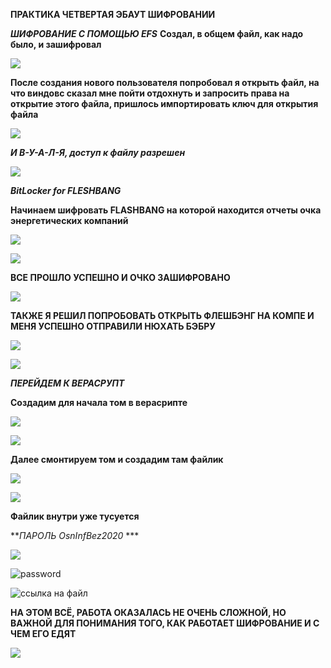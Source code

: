 **ПРАКТИКА ЧЕТВЕРТАЯ ЭБАУТ ШИФРОВАНИИ**

***ШИФРОВАНИЕ С ПОМОЩЬЮ EFS***
**Создал, в общем файл, как надо было, и зашифровал**

![](https://raw.githubusercontent.com/kop4anskiy/prac4/main/Screenshot_4.png)

**После создания нового пользователя попробовал я открыть файл, на что виндовс сказал мне пойти отдохнуть и запросить права на открытие этого файла, пришлось импортировать ключ для открытия файла**

![](https://raw.githubusercontent.com/kop4anskiy/prac4/main/Screenshot_7.png)

***И В-У-А-Л-Я, доступ к файлу разрешен***

![](https://raw.githubusercontent.com/kop4anskiy/prac4/main/Screenshot_8.png)

***BitLocker for FLESHBANG***

**Начинаем шифровать FLASHBANG на которой находится отчеты очка энергетических компаний**

![](https://raw.githubusercontent.com/kop4anskiy/prac4/main/Screenshot_5.png)

![](https://raw.githubusercontent.com/kop4anskiy/prac4/main/Screenshot_6.png)

**ВСЕ ПРОШЛО УСПЕШНО И ОЧКО ЗАШИФРОВАНО**

![](https://raw.githubusercontent.com/kop4anskiy/prac4/main/Screenshot_9.png)

**ТАКЖЕ Я РЕШИЛ ПОПРОБОВАТЬ ОТКРЫТЬ ФЛЕШБЭНГ НА КОМПЕ И МЕНЯ УСПЕШНО ОТПРАВИЛИ НЮХАТЬ БЭБРУ**

![](https://raw.githubusercontent.com/kop4anskiy/prac4/main/%D0%91%D0%B5%D0%B7%D1%8B%D0%BC%D1%8F%D0%BD%D0%BD%D1%8B%D0%B9.png)

![](https://github.com/kop4anskiy/prac4/blob/main/tenor.gif?raw=true) 

***ПЕРЕЙДЕМ К ВЕРАСРУПТ***

**Создадим для начала том в верасрипте**

![](https://raw.githubusercontent.com/kop4anskiy/prac4/main/Screenshot_10.png)

![](https://raw.githubusercontent.com/kop4anskiy/prac4/main/Screenshot_11.png)

**Далее смонтируем том и создадим там файлик**

![](https://github.com/kop4anskiy/prac4/blob/main/Screenshot_3.png)

![](https://github.com/kop4anskiy/prac4/blob/main/Screenshot_2.png)

**Файлик внутри уже тусуется**

***ПАРОЛЬ OsnInfBez2020* ***

![](https://github.com/kop4anskiy/prac4/blob/main/Screenshot_1.png)

![password](https://github.com/kop4anskiy/prac4/blob/main/Screenshot_12.png)

![ссылка на файл](https://github.com/kop4anskiy/prac4/blob/main/Kopytov)

**НА ЭТОМ ВСЁ, РАБОТА ОКАЗАЛАСЬ НЕ ОЧЕНЬ СЛОЖНОЙ, НО ВАЖНОЙ ДЛЯ ПОНИМАНИЯ ТОГО, КАК РАБОТАЕТ ШИФРОВАНИЕ И С ЧЕМ ЕГО ЕДЯТ**



![](https://github.com/kop4anskiy/prac4/blob/main/unnamed.gif?raw=true)



